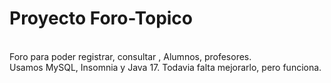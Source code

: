 <h1>Proyecto Foro-Topico</h1><br>
Foro para poder registrar, consultar , Alumnos, profesores.<br>
Usamos MySQL, Insomnia y Java 17.
Todavia falta mejorarlo, pero funciona.
